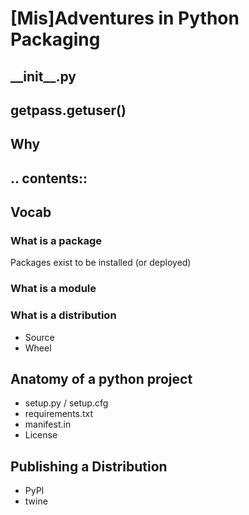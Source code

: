 # [Mis]Adventures in Python Packaging



## \_\_init\_\_.py



## getpass.getuser()



## Why



## .\. contents::



## Vocab
### What is a package
Packages exist to be installed (or deployed)
### What is a module
### What is a distribution
 - Source
 - Wheel


## Anatomy of a python project

 - setup.py / setup.cfg
 - requirements.txt
 - manifest.in
 - License



## Publishing a Distribution
 - PyPI
 - twine

<!--stackedit_data:
eyJoaXN0b3J5IjpbMTMxMzg4NTk3NCwtMTc4MjAyMzcyLC0zMD
UxMDQxNzVdfQ==
-->